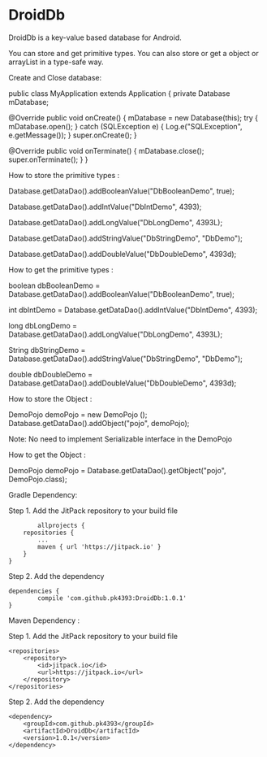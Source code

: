 # DroidDb
DroidDb is a key-value based database for Android.

You can store and get primitive types. You can also store or get a object or arrayList in a type-safe way.

Create and Close database:

public class MyApplication extends Application {
  private Database mDatabase;

  @Override
  public void onCreate() {
    mDatabase = new Database(this);
    try {
      mDatabase.open();
    } catch (SQLException e) {
      Log.e("SQLException", e.getMessage());
    }
    super.onCreate();
  }

  @Override
  public void onTerminate() {
    mDatabase.close();
    super.onTerminate();
  }
}

How to store the primitive types :

Database.getDataDao().addBooleanValue("DbBooleanDemo", true);

Database.getDataDao().addIntValue("DbIntDemo", 4393);

Database.getDataDao().addLongValue("DbLongDemo", 4393L);

Database.getDataDao().addStringValue("DbStringDemo", "DbDemo");

Database.getDataDao().addDoubleValue("DbDoubleDemo", 4393d);


How to get the primitive types :

boolean dbBooleanDemo = Database.getDataDao().addBooleanValue("DbBooleanDemo", true);

int dbIntDemo = Database.getDataDao().addIntValue("DbIntDemo", 4393);

long dbLongDemo = Database.getDataDao().addLongValue("DbLongDemo", 4393L);

String dbStringDemo = Database.getDataDao().addStringValue("DbStringDemo", "DbDemo");

double dbDoubleDemo = Database.getDataDao().addDoubleValue("DbDoubleDemo", 4393d);


How to store the Object :

DemoPojo demoPojo = new DemoPojo ();
Database.getDataDao().addObject("pojo", demoPojo);

Note: No need to implement Serializable interface in the DemoPojo


How to get the Object :

DemoPojo demoPojo = Database.getDataDao().getObject("pojo", DemoPojo.class);



Gradle Dependency:

 Step 1. Add the JitPack repository to your build file
 
			allprojects {
		repositories {
			...
			maven { url 'https://jitpack.io' }
		}
	}
  
Step 2. Add the dependency

	dependencies {
	        compile 'com.github.pk4393:DroidDb:1.0.1'
	}
  
  Maven Dependency :
  
  Step 1. Add the JitPack repository to your build file
 
 	<repositories>
		<repository>
		    <id>jitpack.io</id>
		    <url>https://jitpack.io</url>
		</repository>
	</repositories>
  
Step 2. Add the dependency

	<dependency>
	    <groupId>com.github.pk4393</groupId>
	    <artifactId>DroidDb</artifactId>
	    <version>1.0.1</version>
	</dependency>
